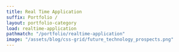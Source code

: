 ```yaml
---
title: Real Time Application
suffix: Portfolio / 
layout: portfolio-category
load: realtime-application
pathmatch: "/portfolio/realtime-application"
image: "/assets/blog/css-grid/future_technology_prospects.png"
---
```


